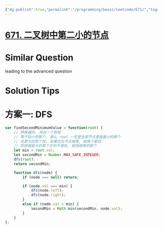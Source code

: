 ```yaml
---
{"dg-publish":true,"permalink":"/programming/basic/leetcode/671/","tags":["leetcode/tree/traverse"]}
---
```



# [671. 二叉树中第二小的节点](https://leetcode.cn/problems/second-minimum-node-in-a-binary-tree/)

# Similar Question

leading to the advanced question

# Solution Tips

# 方案一: DFS

```js
var findSecondMinimumValue = function(root) {
    // 特殊遍历, 突出一个剪枝
    // 等于较小的那个, 那么 root 一定是全部节点里面最小的那个
    // 往更大的那个找, 如果左右节点相等, 就两个都找
    // 剪枝就是大的那个方向不用找, 就找相等的那个
    let min = root.val;
    let secondMin = Number.MAX_SAFE_INTEGER;
    dfs(root);
    return secondMin;

    function dfs(node) {
        if (node === null) return;

        if (node.val === min) {
            dfs(node.left);
            dfs(node.right);
        }
        else if (node.val > min) {
            secondMin = Math.min(secondMin, node.val);
        }
    }
};
```
